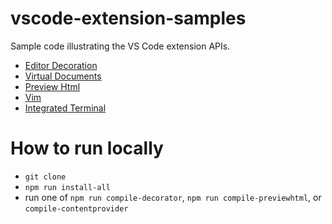 # vscode-extension-samples

Sample code illustrating the VS Code extension APIs.

* [Editor Decoration](/decorator-sample/README.md)
* [Virtual Documents](/contentprovider-sample/README.md)
* [Preview Html](/previewhtml-sample/README.md)
* [Vim](/vim-sample/README.md)
* [Integrated Terminal](/terminal-example/README.md)

# How to run locally

* `git clone`
* `npm run install-all`
* run one of `npm run compile-decorator`, `npm run compile-previewhtml`, or `compile-contentprovider`
